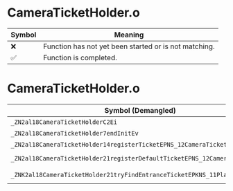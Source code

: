 # CameraTicketHolder.o
| Symbol | Meaning 
| ------------- | ------------- 
| :x: | Function has not yet been started or is not matching. 
| :white_check_mark: | Function is completed. 


# CameraTicketHolder.o
| Symbol (Demangled) | Symbol (Mangled) | Decompiled? |
| ------------- |  ------------- | ------------- |
| `_ZN2al18CameraTicketHolderC2Ei` | `al::CameraTicketHolder::CameraTicketHolder(int)` | :white_check_mark: |
| `_ZN2al18CameraTicketHolder7endInitEv` | `al::CameraTicketHolder::endInit(void)` | :white_check_mark: |
| `_ZN2al18CameraTicketHolder14registerTicketEPNS_12CameraTicketE` | `al::CameraTicketHolder::registerTicket(al::CameraTicket *)` | :white_check_mark: |
| `_ZN2al18CameraTicketHolder21registerDefaultTicketEPNS_12CameraTicketE` | `al::CameraTicketHolder::registerDefaultTicket(al::CameraTicket *)` | :white_check_mark: |
| `_ZNK2al18CameraTicketHolder21tryFindEntranceTicketEPKNS_11PlacementIdEPKc` | `al::CameraTicketHolder::tryFindEntranceTicket(al::PlacementId const*,char const*)const` | :white_check_mark: |
